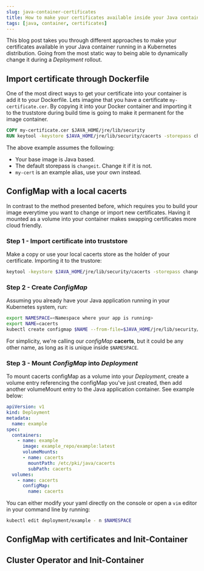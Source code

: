 ```yaml
---
slug: java-container-certificates
title: How to make your certificates available inside your Java container
tags: [java, container, certificates]
---
```


This blog post takes you through different approaches to make your certificates available in your Java container running in a Kubernetes distribution. Going from the most static way to being able to dynamically change it during a _Deployment_ rollout.

## Import certificate through Dockerfile

One of the most direct ways to get your certificate into your container is add it to your Dockerfile. Lets imagine that you have a certificate `my-certificate.cer`. By copying it into your Docker container and importing it to the truststore during build time is going to make it permanent for the image container.

```Dockerfile
COPY my-certificate.cer $JAVA_HOME/jre/lib/security
RUN keytool -keystore $JAVA_HOME/jre/lib/security/cacerts -storepass changeit -noprompt -trustcacerts -importcert -alias my-cert -file $JAVA_HOME/jre/lib/security/my-certificate.cer
```

The above example assumes the following:

 - Your base image is Java based.
 - The default storepass is `changeit`. Change it if it is not.
 - `my-cert` is an example alias, use your own instead.

## ConfigMap with a local cacerts

In contrast to the method presented before, which requires you to build your image everytime you want to change or import new certificates. Having it mounted as a volume into your container makes swapping certificates more cloud friendly.

### Step 1 - Import certificate into truststore

Make a copy or use your local cacerts store as the holder of your certificate. Importing it to the trustore:

```bash
keytool -keystore $JAVA_HOME/jre/lib/security/cacerts -storepass changeit -noprompt -trustcacerts -importcert -alias my-cert -file $JAVA_HOME/jre/lib/security/my-certificate.cer
```

### Step 2 - Create _ConfigMap_

Assuming you already have your Java application running in your Kubernetes system, run:

```bash
export NAMESPACE=<Namespace where your app is running>
export NAME=cacerts
kubectl create configmap $NAME --from-file=$JAVA_HOME/jre/lib/security/cacerts -n $NAMESPACE
```

For simplicity, we're calling our _configMap_ __cacerts__, but it could be any other name, as long as it is unique inside `$NAMESPACE`.

### Step 3 - Mount _ConfigMap_ into _Deployment_

To mount cacerts configMap as a volume into your _Deployment_, create a volume entry referencing the configMap you've just created, then add another volumeMount entry to the Java application container. See example below:

```yaml
apiVersion: v1
kind: Deployment
metadata:
  name: example
spec:
  containers:
    - name: example
      image: example_repo/example:latest
      volumeMounts:
      - name: cacerts
        mountPath: /etc/pki/java/cacerts
        subPath: cacerts
  volumes:
    - name: cacerts
      configMap:
        name: cacerts
```

You can either modify your yaml directly on the console or open a `vim` editor in your command line by running:

```bash
kubectl edit deployment/example - n $NAMESPACE
```
## ConfigMap with certificates and Init-Container

## Cluster Operator and Init-Container
